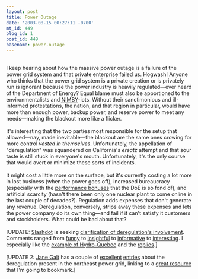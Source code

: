 ```yaml
---
layout: post
title: Power Outage
date: '2003-08-15 00:27:11 -0700'
mt_id: 449
blog_id: 1
post_id: 449
basename: power-outage
---
```

<br />I keep hearing about how the massive power outage is a failure of the power grid system and that private enterprise failed us. Hogwash! Anyone who thinks that the power grid system is a private creation or is privately run is ignorant because the power industry is heavily regulated&#x2014;ever heard of the Department of Energy? Equal blame must also be apportioned to the environmentalists and <acronym title="Not In My Backyard">NIMBY</acronym>-iots. Without their sanctimonious and ill-informed protestations, the nation, and that region in particular, would have more than enough power, backup power, and reserve power to meet any needs&#x2014;making the blackout more like a flicker.<br /><br />It's interesting that the two parties most responsible for the setup that allowed&#x2014;nay, made inevitable&#x2014;the blackout are the same ones crowing for more control <em>vested in themselves</em>. Unfortunately, the appellation of "deregulation" was squandered on California's <em>ersatz</em> attempt and that sour taste is still stuck in everyone's mouth. Unfortunately, it's the only course that would avert or minimize these sorts of incidents.<br /><br />It might cost a little more on the surface, but it's currently costing a lot more in lost business (when the power goes off), increased bureaucracy (especially with the <a href="2003_08_10_diamonds.cfm#106079180028696701">performance bonuses</a> that the DoE is so fond of), and artificial scarcity (hasn't there been only one nuclear plant to come online in the last couple of decades?). Regulation adds expenses that don't generate any revenue. Deregulation, conversely, strips away these expenses and lets the power company do its own thing&#x2014;and fail if it can't satisfy it customers and stockholders. What could be bad about that?<br /><br />[UPDATE: <a href="http://www.slashdot.org/">Slashdot</a> is seeking <a href="http://www.slashdot.org/article.pl?sid=03/08/14/2213252&amp;mode=thread&amp;tid=187">clarification of deregulation's involvement</a>. Comments ranged from <a href="http://www.slashdot.org/comments.pl?sid=747688&amp;cid=6701560">funny</a> to <a href="http://www.slashdot.org/comments.pl?sid=747688&amp;cid=6702814">insightful</a> to <a href="http://www.slashdot.org/comments.pl?sid=747688&amp;cid=6701325">informative</a> to <a href="http://www.slashdot.org/comments.pl?sid=747688&amp;cid=6701654">interesting</a>. I especially like the <a href="http://www.slashdot.org/comments.pl?sid=747688&amp;cid=6701458">example of Hydro-Quebec</a> and the <a href="http://slashdot.org/comments.pl?sid=74768&amp;threshold=-1&amp;commentsort=0&amp;tid=187&amp;mode=nested&amp;pid=6701458">replies</a>.]<br /><br />[UPDATE 2: <a href="http://www.janegalt.net/">Jane Galt</a> has a couple of <a href="http://www.janegalt.net/blog/archives/004342.html">excellent</a> <a href="http://www.janegalt.net/blog/archives/004341.html">entries</a> about the deregulation present in the northeast power grid, linking to a <a href="http://knowledgeproblem.blogspot.com/">great resource</a> that I'm going to bookmark.]<br /><br /><br />
